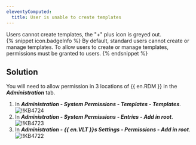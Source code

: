 ```yaml
---
eleventyComputed:
  title: User is unable to create templates
---
```

Users cannot create templates, the "+" plus icon is greyed out.  
{% snippet icon.badgeInfo %}
By default, standard users cannot create or manage templates. To allow users to create or manage templates, permissions must be granted to users.
{% endsnippet %}  

## Solution
You will need to allow permission in 3 locations of {{ en.RDM }} in the ***Administration*** tab.
1. In ***Administration - System Permissions - Templates - Templates***.  
![!!KB4724](https://webdevolutions.azureedge.net/docs/en/kb/KB4724.png)
1. In ***Administration - System Permissions - Entries - Add in root***.  
![!!KB4723](https://webdevolutions.azureedge.net/docs/en/kb/KB4723.png)
1. In ***Administration - {{ en.VLT }}s Settings - Permissions - Add in root***.  
![!!KB4722](https://webdevolutions.azureedge.net/docs/en/kb/KB4722.png)
